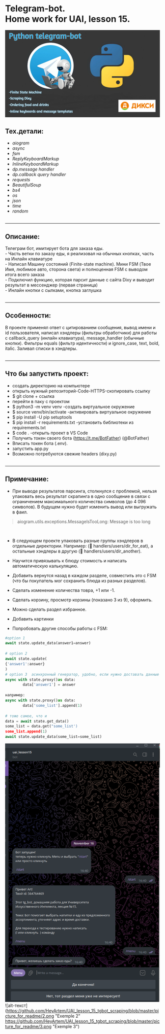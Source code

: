 # Telegram-bot. <br/>Home work for UAI, lesson 15.


![alt-текст](https://github.com/HeyArtem/UAI_lesson_15_tgbot_scraping/blob/master/picture_for_readme/main.png "Текст заголовка логотипа 1")



## Тех.детали: 
* _aiogram_
* _async_
* _fsm_
* _ReplyKeyboardMarkup_
* _InlineKeyboardMarkup_
* _dp.message handler_
* _dp.callback query handler_
* _requests_
* _BeautifulSoup_
* _bs4_
* _os_
* _json_ 
* _time_
* _random_
<br/><br/>
<hr>

## Описание:
Телеграм бот, имитирует бота для заказа еды. 
<br/>- Часть ветки по заказу еды, я реализовал на обычных кнопках, часть на Инлайн клавиатуре
<br/>- Написал Машину состояний (Finite-state machine). Мини FSM (Твое Имя, любимое авто, сторона света) и полноценная FSM с выводом итога всего заказа
<br/>- Подключил функцию, которая парсит данные с сайта Dixy и выводит результат в мессенджер (первая страница)
<br/>- Инлайн кнопки с сылками, кнопка заглушка
<br/><br/>
<hr>

## Особенности:
В проекте применял ответ с цитированием сообщения, вывод имени и id пользователя, написал хэндлеры (фильтры обработчики) для работы с callback_query (инлайн клавиатура), message_handler (обычные кнопки). Фильтры equals (фильтр идентичности) и ignore_case, text, bold, italic. Заливал списки в хэндлеры.
<br/><br/>
<hr>

## Что бы запустить проект:
- создать директорию на компьютере
- открыть нужный репозиторий-Code-HTTPS-скопировать ссылку
- $ git clone + ссылка
- перейти в паку с проектом
- $ python3 -m venv venv -создать виртуальное окружение
- $ source venv/bin/activate -активировать виртуальное окружение
- $ pip install -U pip setuptools
- $ pip install -r requirements.txt -установить библиотеки из requirements.txt
- $ code . -открыть проект в VS Code
- Получить токен своего бота (https://t.me/BotFather) (@BotFather)
- Вписать токен бота (.env). 
- запустить app.py 
- Возможно потребуются свежие headers (dixy.py)
<br/><br/>
<hr>

## Примечание:
- При выводе результатов парсинга, столкнулся с проблемой, нельзя упаковать весь результат скрапинга в одно сообщение в связи с ограничением максимального количества символов (до 4 096 символов).  В будущем нужно будет изменить вывод или выгружать в фаил.
> aiogram.utils.exceptions.MessageIsTooLong: Message is too long
<br/>

- В следующем проекте упаковать разные группы хэндлеров в отдельные директории.  Например: (📂 handlers/users/dir_for_eat), а остальные хэндлеры в другую  (📂 handlers/users/dir_another).

- Научится привязывать к блюду стоимость и написать автоматическую калькуляцию.
- Добавить вернутся назад в каждом разделе, совместить это с FSM (что бы покупатель мог сохранить блюда из разных разделов).
- Сделать изменение количества товра, +1 или -1.
- Сделать корзину, просмотр корзины (показано 3 из 9), оформить.
- Можно сделать раздел избранное.
- Добавить картинки
- Попробовать другие способы работы с FSM:
```python 
#option 1
await state.update_data(answer1=answer)

# option 2
await state.update(
{'answer1':answer}
)
# option 3  асинхронный генератор, удобно, если нужно доставать данные и изменять
async with state.proxy()as data:
        data['answer1'] = answer

например:
async with state.proxy()as data:
        data['some_list'].append(1)

# тоже самое, что и
data = await state.get_data()
some_list = data.get("some_list')
some_list.append(1)
await state.update_data(some_list=some_list)
```
![alt-текст](https://github.com/HeyArtem/UAI_lesson_15_tgbot_scraping/blob/master/picture_for_readme/1.png "Exemple 1")
![alt-текст](https://github.com/HeyArtem/UAI_lesson_15_tgbot_scraping/blob/master/picture_for_readme/2.png "Exemple 2" https://github.com/HeyArtem/UAI_lesson_15_tgbot_scraping/blob/master/picture_for_readme/3.png "Exemple 3")
